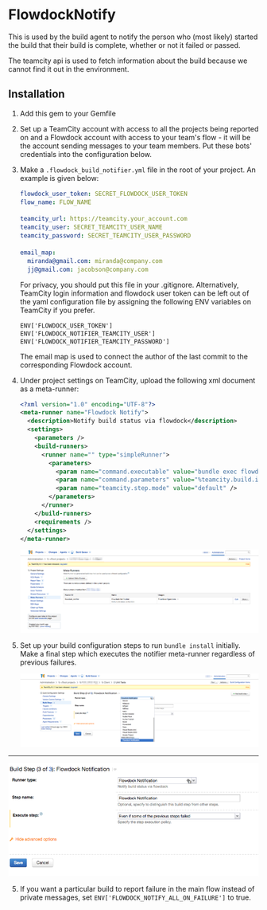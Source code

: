 # FlowdockNotify

This is used by the build agent to notify the person who (most likely)
started the build that their build is complete, whether or not it failed
or passed.

The teamcity api is used to fetch information about the build because we
cannot find it out in the environment.

## Installation

1. Add this gem to your Gemfile

2. Set up a TeamCity account with access to all the projects being reported on 
   and a Flowdock account with access to your team's flow - it will be the
   account sending messages to your team members. Put these bots'
   credentials into the configuration below.

2. Make a `.flowdock_build_notifier.yml` file in the root of your project. An
   example is given below: 

   ```yaml
   flowdock_user_token: SECRET_FLOWDOCK_USER_TOKEN
   flow_name: FLOW_NAME

   teamcity_url: https://teamcity.your_account.com
   teamcity_user: SECRET_TEAMCITY_USER_NAME
   teamcity_password: SECRET_TEAMCITY_USER_PASSWORD

   email_map:
     miranda@gmail.com: miranda@company.com
     jj@gmail.com: jacobson@company.com
   ```

   For privacy, you should put this file in your .gitignore.
   Alternatively, TeamCity login information and flowdock user token can be left
   out of the yaml configuration file by assigning the following ENV variables 
   on TeamCity if you prefer.

   ```
   ENV['FLOWDOCK_USER_TOKEN']
   ENV['FLOWDOCK_NOTIFIER_TEAMCITY_USER']
   ENV['FLOWDOCK_NOTIFIER_TEAMCITY_PASSWORD']
   ```

   The email map is used to connect the author of the last commit to the
   corresponding Flowdock account.

3. Under project settings on TeamCity, upload the following xml document as a
   meta-runner: 

   ```xml
   <?xml version="1.0" encoding="UTF-8"?>
   <meta-runner name="Flowdock Notify">
     <description>Notify build status via flowdock</description>
     <settings>
       <parameters />
       <build-runners>
         <runner name="" type="simpleRunner">
           <parameters>
             <param name="command.executable" value="bundle exec flowdock_notify" />
             <param name="command.parameters" value="%teamcity.build.id%" />
             <param name="teamcity.step.mode" value="default" />
           </parameters>
         </runner>
       </build-runners>
       <requirements />
     </settings>
   </meta-runner>
   ```

   ![Meta-runner section](./readme_screenshots/meta_runners_section.png)


4. Set up your build configuration steps to run `bundle install`
   initially. Make a final step which executes the notifier meta-runner
   regardless of previous failures.

   ![Meta-runner configuration step](./readme_screenshots/set_meta_runner_step.png)

-------------------------

   ![Use meta-runner in all cases](./readme_screenshots/use_runner_even_if_previous_steps_fail.png)

5. If you want a particular build to report failure in the main flow instead of
   private messages, set `ENV['FLOWDOCK_NOTIFY_ALL_ON_FAILURE']` to true.

